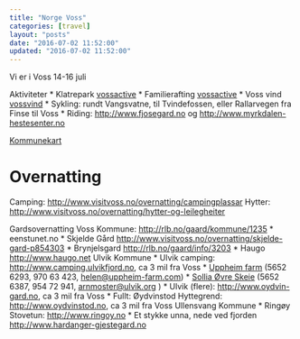 ```yaml
---
title: "Norge Voss"
categories: [travel]
layout: "posts"
date: "2016-07-02 11:52:00"
updated: "2016-07-02 11:52:00"
---
```


Vi er i Voss 14-16 juli

Aktiviteter
	* Klatrepark [vossactive][vossactive]
	* Familierafting [vossactive][vossactive]
	* Voss vind [vossvind][vossvind]
	* Sykling: rundt Vangsvatne, til Tvindefossen, eller Rallarvegen fra Finse til Voss
	* Riding: http://www.fjosegard.no og http://www.myrkdalen-hestesenter.no


[Kommunekart][kommune]


# Overnatting

Camping: http://www.visitvoss.no/overnatting/campingplassar
Hytter: http://www.visitvoss.no/overnatting/hytter-og-leilegheiter

Gardsovernatting
Voss Kommune: http://rlb.no/gaard/kommune/1235
    *   eenstunet.no
    *   Skjelde Gård http://www.visitvoss.no/overnatting/skjelde-gard-p854303
    *   Brynjelsgard http://rlb.no/gaard/info/3203
    *	Haugo http://www.haugo.net
Ulvik Kommune
    *   Ulvik camping: http://www.camping.ulvikfjord.no, ca 3 mil fra Voss
    *   [Uppheim farm][uppheim] (5652 6293, 970 63 423, helen@uppheim-farm.com)
    *   [Sollia Øvre Skeie][sollia] (5652 6387, 954 72 941, arnmoster@ulvik.org )
    *   Ulvik (flere): http://www.oydvin-gard.no, ca 3 mil fra Voss
    *   Fullt: Øydvinstod Hyttegrend: http://www.oydvinstod.no, ca 3 mil fra Voss
Ullensvang Kommune
    *   Ringøy Stovetun: http://www.ringoy.no
    *   Et stykke unna, nede ved fjorden http://www.hardanger-gjestegard.no


  [vossactive]: http://www.vossactive.no  "Voss active"
  [vossvind]: https://www.vossvind.no  "Voss vind"
  [kommune]: https://kommunekart.com/?funksjon=vispunkt&x=59.46014806814401&y=7.959087914787233&zoom=11&bakgrunnskart=0&kartlag=0833%3A%3A%3B&  "Voss kommune"
  [uppheim]: http://rlb.no/gaard/info/4106  "rlb for Uppheim"
  [sollia]: http://rlb.no/gaard/info/1135  "rlb for Sollia"


